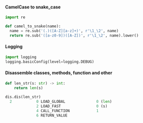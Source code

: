 

#### CamelCase to snake_case

```python
import re

def camel_to_snake(name):
  name = re.sub('(.)([A-Z][a-z]+)', r'\1_\2', name)
  return re.sub('([a-z0-9])([A-Z])', r'\1_\2', name).lower()

```


#### Logging

```python
import logging
logging.basicConfig(level=logging.DEBUG)
```

#### Disassemble classes, methods, function and other

```python
def len_str(s: str) -> int:
    return len(s)
    
dis.dis(len_str)
  2           0 LOAD_GLOBAL              0 (len)
              2 LOAD_FAST                0 (s)
              4 CALL_FUNCTION            1
              6 RETURN_VALUE
```
